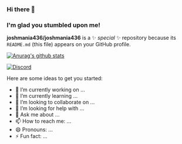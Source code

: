 ### Hi there 👋
### I'm glad you stumbled upon me!


**joshmania436/joshmania436** is a ✨ _special_ ✨ repository because its `README.md` (this file) appears on your GitHub profile.

[![Anurag's github stats](https://github-readme-stats.vercel.app/api?username=joshmania436)](https://github.com/joshmania436/github-readme-stats)

<a href="https://discord.com/users/725945760629129277">
<img src="https://discord.c99.nl/widget/theme-3/725945760629129277.png" alt="Discord"/>
</a>

Here are some ideas to get you started:

- 🔭 I’m currently working on ... 
- 🌱 I’m currently learning ...
- 👯 I’m looking to collaborate on ...
- 🤔 I’m looking for help with ...
- 💬 Ask me about ...
- 📫 How to reach me: ...
- 😄 Pronouns: ...
- ⚡ Fun fact: ...

